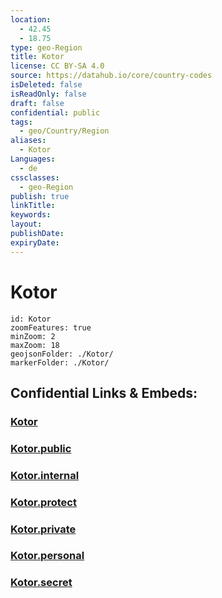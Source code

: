 ```yaml
---
location:
  - 42.45
  - 18.75
type: geo-Region
title: Kotor
license: CC BY-SA 4.0
source: https://datahub.io/core/country-codes
isDeleted: false
isReadOnly: false
draft: false
confidential: public
tags:
  - geo/Country/Region
aliases:
  - Kotor
Languages:
  - de
cssclasses:
  - geo-Region
publish: true
linkTitle:
keywords:
layout:
publishDate:
expiryDate:
---
```


# Kotor

```leaflet
id: Kotor
zoomFeatures: true 
minZoom: 2 
maxZoom: 18
geojsonFolder: ./Kotor/
markerFolder: ./Kotor/
```


## Confidential Links & Embeds: 

### [Kotor](/_Standards/Earth/Continent/Europe/Europe~South/Montenegro/Municipalities~Montenegro/Kotor.md) 

### [Kotor.public](/_public/Earth/Continent/Europe/Europe~South/Montenegro/Municipalities~Montenegro/Kotor.public.md) 

### [Kotor.internal](/_internal/Earth/Continent/Europe/Europe~South/Montenegro/Municipalities~Montenegro/Kotor.internal.md) 

### [Kotor.protect](/_protect/Earth/Continent/Europe/Europe~South/Montenegro/Municipalities~Montenegro/Kotor.protect.md) 

### [Kotor.private](/_private/Earth/Continent/Europe/Europe~South/Montenegro/Municipalities~Montenegro/Kotor.private.md) 

### [Kotor.personal](/_personal/Earth/Continent/Europe/Europe~South/Montenegro/Municipalities~Montenegro/Kotor.personal.md) 

### [Kotor.secret](/_secret/Earth/Continent/Europe/Europe~South/Montenegro/Municipalities~Montenegro/Kotor.secret.md)

